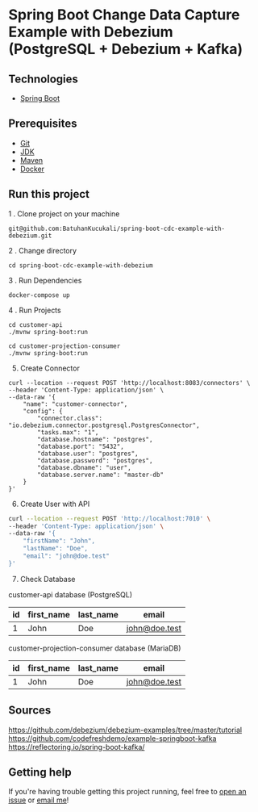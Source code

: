 # Spring Boot Change Data Capture Example with Debezium (PostgreSQL + Debezium + Kafka)

## Technologies

* [Spring Boot](https://spring.io/)

## Prerequisites

* [Git](https://git-scm.com/book/en/v2/Getting-Started-Installing-Git)
* [JDK](https://openjdk.java.net/)
* [Maven](https://maven.apache.org/)
* [Docker](https://www.docker.com/)

## Run this project

1 . Clone project on your machine

```shell
git@github.com:BatuhanKucukali/spring-boot-cdc-example-with-debezium.git
```

2 . Change directory

```shell
cd spring-boot-cdc-example-with-debezium
```

3 . Run Dependencies

```shell
docker-compose up
```

4 . Run Projects

```shell
cd customer-api
./mvnw spring-boot:run

cd customer-projection-consumer
./mvnw spring-boot:run
```

5. Create Connector

````shell
curl --location --request POST 'http://localhost:8083/connectors' \
--header 'Content-Type: application/json' \
--data-raw '{
    "name": "customer-connector",
    "config": {
        "connector.class": "io.debezium.connector.postgresql.PostgresConnector",
        "tasks.max": "1",
        "database.hostname": "postgres",
        "database.port": "5432",
        "database.user": "postgres",
        "database.password": "postgres",
        "database.dbname": "user",
        "database.server.name": "master-db"
    }
}'
````

6. Create User with API

```bash
curl --location --request POST 'http://localhost:7010' \
--header 'Content-Type: application/json' \
--data-raw '{
    "firstName": "John",
    "lastName": "Doe",
    "email": "john@doe.test"
}'
```

7. Check Database

customer-api database (PostgreSQL)

| id          | first_name  | last_name   | email           |
| ----------- | ----------- | ----------- | --------------- |
| 1           | John        | Doe         | john@doe.test   |

customer-projection-consumer database (MariaDB)

| id          | first_name  | last_name   | email           |
| ----------- | ----------- | ----------- | --------------- |
| 1           | John        | Doe         | john@doe.test   |

## Sources

https://github.com/debezium/debezium-examples/tree/master/tutorial
https://github.com/codefreshdemo/example-springboot-kafka
https://reflectoring.io/spring-boot-kafka/

## Getting help

If you're having trouble getting this project running, feel free
to [open an issue](https://github.com/BatuhanKucukali/spring-boot-cdc-example-with-debezium/issues/new)
or [email me](mailto:mail@batuhankucukali.com)!